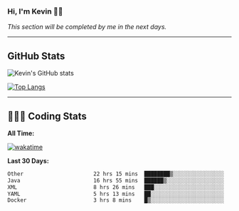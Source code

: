 ### Hi, I'm Kevin 👋🏻

_This section will be completed by me in the next days._


--- 
## GitHub Stats
![Kevin's GitHub stats](https://github-readme-stats.vercel.app/api?username=kevin-kraus&show_icons=true&theme=dark)

[![Top Langs](https://github-readme-stats.vercel.app/api/top-langs/?username=kevin-kraus&layout=compact&theme=dark)]()

---
## 🧑🏻‍💻 Coding Stats

**All Time:**

[![wakatime](https://wakatime.com/badge/user/2ee1869b-72a2-4c21-b5f7-e95432f5a1cf.svg?style=flat)](https://wakatime.com/@2ee1869b-72a2-4c21-b5f7-e95432f5a1cf)

**Last 30 Days:**

<!--START_SECTION:waka-->

```txt
Other                      22 hrs 15 mins  ████████▒░░░░░░░░░░░░░░░░   33.36 %
Java                       16 hrs 55 mins  ██████▒░░░░░░░░░░░░░░░░░░   25.36 %
XML                        8 hrs 26 mins   ███░░░░░░░░░░░░░░░░░░░░░░   12.64 %
YAML                       5 hrs 13 mins   ██░░░░░░░░░░░░░░░░░░░░░░░   07.83 %
Docker                     3 hrs 8 mins    █▒░░░░░░░░░░░░░░░░░░░░░░░   04.72 %
```

<!--END_SECTION:waka-->
